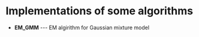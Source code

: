 Implementations of some algorithms
==================================

* **EM_GMM** --- EM algirithm for Gaussian mixture model